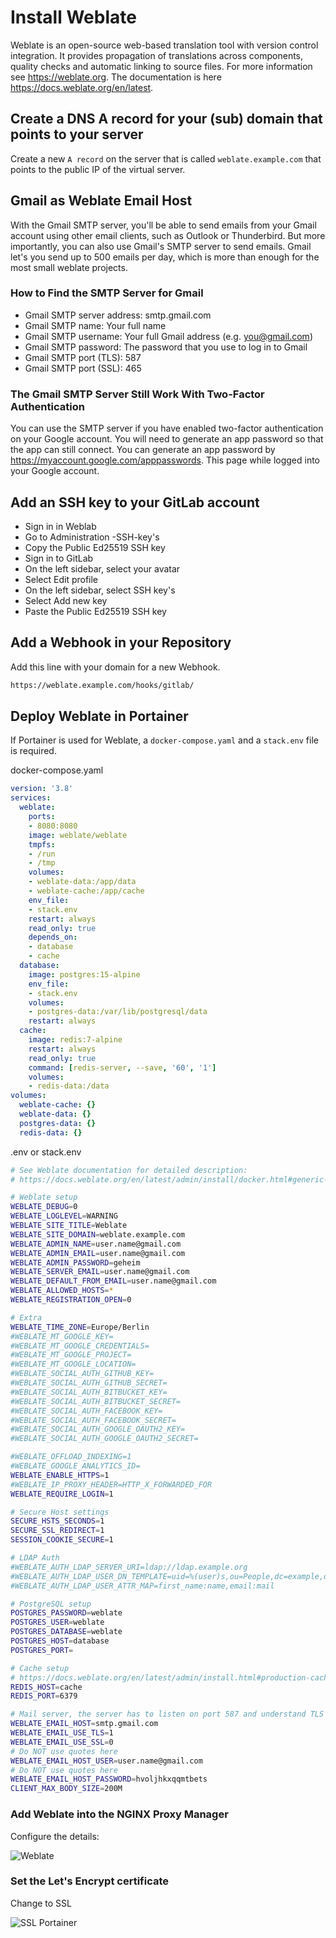 # Install Weblate

Weblate is an open-source web-based translation tool with version control integration. It provides propagation of translations across components, quality checks and automatic linking to source files. For more information see https://weblate.org. The documentation is here https://docs.weblate.org/en/latest.

## Create a DNS A record for your (sub) domain that points to your server

Create a new `A record` on the server that is called `weblate.example.com` that points to the public IP of the virtual server.

## Gmail as Weblate Email Host

With the Gmail SMTP server, you'll be able to send emails from your Gmail account using other email clients, such as Outlook or Thunderbird. But more importantly, you can also use Gmail's SMTP server to send emails. Gmail let's you send up to 500 emails per day, which is more than enough for the most small weblate projects.

### How to Find the SMTP Server for Gmail

- Gmail SMTP server address: smtp.gmail.com
- Gmail SMTP name: Your full name
- Gmail SMTP username: Your full Gmail address (e.g. you@gmail.com)
- Gmail SMTP password: The password that you use to log in to Gmail
- Gmail SMTP port (TLS): 587
- Gmail SMTP port (SSL): 465

### The Gmail SMTP Server Still Work With Two-Factor Authentication

You can use the SMTP server if you have enabled two-factor authentication on your Google account. You will need to generate an app password so that the app can still connect. You can generate an app password by https://myaccount.google.com/apppasswords. This page while logged into your Google account.

## Add an SSH key to your GitLab account

- Sign in in Weblab
- Go to Administration -SSH-key's
- Copy the Public Ed25519 SSH key
- Sign in to GitLab
- On the left sidebar, select your avatar
- Select Edit profile
- On the left sidebar, select SSH key's
- Select Add new key
- Paste the Public Ed25519 SSH key

## Add a Webhook in your Repository

Add this line with your domain for a new Webhook.

```sh
https://weblate.example.com/hooks/gitlab/
```

## Deploy Weblate in Portainer

If Portainer is used for Weblate, a `docker-compose.yaml` and a `stack.env` file is required.

docker-compose.yaml

```yaml
version: '3.8'
services:
  weblate:
    ports:
    - 8080:8080
    image: weblate/weblate
    tmpfs:
    - /run
    - /tmp
    volumes:
    - weblate-data:/app/data
    - weblate-cache:/app/cache
    env_file:
    - stack.env
    restart: always
    read_only: true
    depends_on:
    - database
    - cache
  database:
    image: postgres:15-alpine
    env_file:
    - stack.env
    volumes:
    - postgres-data:/var/lib/postgresql/data
    restart: always
  cache:
    image: redis:7-alpine
    restart: always
    read_only: true
    command: [redis-server, --save, '60', '1']
    volumes:
    - redis-data:/data
volumes:
  weblate-cache: {}
  weblate-data: {}
  postgres-data: {}
  redis-data: {}
```
.env or stack.env

```sh
# See Weblate documentation for detailed description:
# https://docs.weblate.org/en/latest/admin/install/docker.html#generic-settings

# Weblate setup
WEBLATE_DEBUG=0
WEBLATE_LOGLEVEL=WARNING
WEBLATE_SITE_TITLE=Weblate
WEBLATE_SITE_DOMAIN=weblate.example.com
WEBLATE_ADMIN_NAME=user.name@gmail.com
WEBLATE_ADMIN_EMAIL=user.name@gmail.com
WEBLATE_ADMIN_PASSWORD=geheim
WEBLATE_SERVER_EMAIL=user.name@gmail.com
WEBLATE_DEFAULT_FROM_EMAIL=user.name@gmail.com
WEBLATE_ALLOWED_HOSTS=*
WEBLATE_REGISTRATION_OPEN=0

# Extra
WEBLATE_TIME_ZONE=Europe/Berlin
#WEBLATE_MT_GOOGLE_KEY=
#WEBLATE_MT_GOOGLE_CREDENTIALS=
#WEBLATE_MT_GOOGLE_PROJECT=
#WEBLATE_MT_GOOGLE_LOCATION=
#WEBLATE_SOCIAL_AUTH_GITHUB_KEY=
#WEBLATE_SOCIAL_AUTH_GITHUB_SECRET=
#WEBLATE_SOCIAL_AUTH_BITBUCKET_KEY=
#WEBLATE_SOCIAL_AUTH_BITBUCKET_SECRET=
#WEBLATE_SOCIAL_AUTH_FACEBOOK_KEY=
#WEBLATE_SOCIAL_AUTH_FACEBOOK_SECRET=
#WEBLATE_SOCIAL_AUTH_GOOGLE_OAUTH2_KEY=
#WEBLATE_SOCIAL_AUTH_GOOGLE_OAUTH2_SECRET=

#WEBLATE_OFFLOAD_INDEXING=1
#WEBLATE_GOOGLE_ANALYTICS_ID=
WEBLATE_ENABLE_HTTPS=1
#WEBLATE_IP_PROXY_HEADER=HTTP_X_FORWARDED_FOR
WEBLATE_REQUIRE_LOGIN=1

# Secure Host settings
SECURE_HSTS_SECONDS=1
SECURE_SSL_REDIRECT=1
SESSION_COOKIE_SECURE=1

# LDAP Auth
#WEBLATE_AUTH_LDAP_SERVER_URI=ldap://ldap.example.org
#WEBLATE_AUTH_LDAP_USER_DN_TEMPLATE=uid=%(user)s,ou=People,dc=example,dc=net
#WEBLATE_AUTH_LDAP_USER_ATTR_MAP=first_name:name,email:mail

# PostgreSQL setup
POSTGRES_PASSWORD=weblate
POSTGRES_USER=weblate
POSTGRES_DATABASE=weblate
POSTGRES_HOST=database
POSTGRES_PORT=

# Cache setup
# https://docs.weblate.org/en/latest/admin/install.html#production-cache
REDIS_HOST=cache
REDIS_PORT=6379

# Mail server, the server has to listen on port 587 and understand TLS
WEBLATE_EMAIL_HOST=smtp.gmail.com
WEBLATE_EMAIL_USE_TLS=1
WEBLATE_EMAIL_USE_SSL=0
# Do NOT use quotes here
WEBLATE_EMAIL_HOST_USER=user.name@gmail.com
# Do NOT use quotes here
WEBLATE_EMAIL_HOST_PASSWORD=hvoljhkxqqmtbets
CLIENT_MAX_BODY_SIZE=200M
```

### Add Weblate into the NGINX Proxy Manager

Configure the details:

<img src="images/weblate.png" alt="Weblate">

### Set the Let's Encrypt certificate

Change to SSL

<img src="images/ssl.png" alt="SSL Portainer">